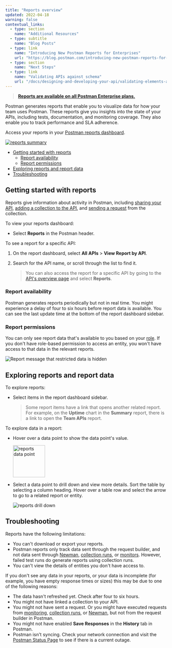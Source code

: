 ```yaml
---
title: "Reports overview"
updated: 2022-04-18
warning: false
contextual_links:
  - type: section
    name: "Additional Resources"
  - type: subtitle
    name: "Blog Posts"
  - type: link
    name: "Introducing New Postman Reports for Enterprises"
    url: "https://blog.postman.com/introducing-new-postman-reports-for-enterprises/"
  - type: section
    name: "Next Steps"
  - type: link
    name: "Validating APIs against schema"
    url: "/docs/designing-and-developing-your-api/validating-elements-against-schema/"
---
```


> [__Reports are available on all Postman Enterprise plans.__](https://www.postman.com/pricing)

Postman generates reports that enable you to visualize data for how your team uses Postman. These reports give you insights into the state of your APIs, including tests, documentation, and monitoring coverage. They also enable you to track performance and SLA adherence.

Access your reports in your [Postman reports dashboard](https://go.postman.co/reports/summary).

[![reports summary](https://assets.postman.com/postman-docs/reports-overview.jpg)](https://assets.postman.com/postman-docs/reports-overview.jpg)

* [Getting started with reports](#getting-started-with-reports)
    * [Report availability](#report-availability)
    * [Report permissions](#report-permissions)
* [Exploring reports and report data](#exploring-reports-and-report-data)
* [Troubleshooting](#troubleshooting)

## Getting started with reports

Reports give information about activity in Postman, including [sharing your API](/docs/designing-and-developing-your-api/managing-apis/), [adding a collection to the API](/docs/designing-and-developing-your-api/defining-an-api/#generating-a-collection), and [sending a request](/docs/sending-requests/requests/) from the collection.

To view your reports dashboard:

* Select **Reports** in the Postman header.

To see a report for a specific API:

1. On the report dashboard, select **All APIs** > **View Report by API**.
1. Search for the API name, or scroll through the list to find it.

    > You can also access the report for a specific API by going to the [API's overview page](/docs/designing-and-developing-your-api/the-api-workflow/#navigating-the-api-builder) and select **Reports**.

### Report availability

Postman generates reports periodically but not in real time. You might experience a delay of four to six hours before report data is available. You can see the last update time at the bottom of the report dashboard sidebar.

### Report permissions

You can only see report data that's available to you based on your [role](/docs/collaborating-in-postman/roles-and-permissions/). If you don't have role-based permission to access an entity, you won't have access to that data in the relevant reports.

![Report message that restricted data is hidden](https://assets.postman.com/postman-docs/reports-restricted-data-v9.jpg)

## Exploring reports and report data

To explore reports:

* Select items in the report dashboard sidebar.

    > Some report items have a link that opens another related report. For example, on the **Uptime** chart in the **Summary** report, there is a link to open the **Team APIs** report.

To explore data in a report:

* Hover over a data point to show the data point's value.

    <img src="https://assets.postman.com/postman-docs/reports-datapoint-hover.jpg" alt="reports data point" width="100px" />

* Select a data point to drill down and view more details. Sort the table by selecting a column heading. Hover over a table row and select the arrow to go to a related report or entity.

    <img src="https://assets.postman.com/postman-docs/reports-drilldown.jpg" alt="reports drill down" />

## Troubleshooting

Reports have the following limitations:

* You can't download or export your reports.
* Postman reports only track data sent through the request builder, and not data sent through [Newman](/docs/running-collections/using-newman-cli/command-line-integration-with-newman/), [collection runs](/docs/running-collections/intro-to-collection-runs/), or [monitors](/docs/monitoring-your-api/intro-monitors/). However, failed test runs do generate reports using collection runs.
* You can't view the details of entities you don't have access to.

If you don't see any data in your reports, or your data is incomplete (for example, you have empty response times or sizes) this may be due to one of the following reasons:

* The data hasn't refreshed yet. Check after four to six hours.
* You might not have linked a collection to your API.
* You might not have sent a request. Or you might have executed requests from [monitoring](/docs/monitoring-your-api/intro-monitors/), [collection runs](/docs/running-collections/intro-to-collection-runs/), or [Newman](/docs/running-collections/using-newman-cli/command-line-integration-with-newman/), but not from the request builder in Postman.
* You might not have enabled __Save Responses__ in the __History__ tab in Postman.
* Postman isn't syncing. Check your network connection and visit the [Postman Status Page](https://status.postman.com) to see if there is a current outage.
